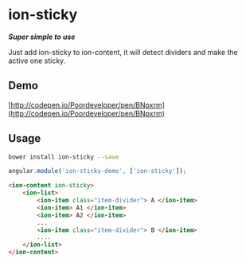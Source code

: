 # ion-sticky
***Super simple to use***

Just add ion-sticky to ion-content, it will detect dividers and make the active one sticky.

## Demo

[http://codepen.io/Poordeveloper/pen/BNpxrm](http://codepen.io/Poordeveloper/pen/BNpxrm)

## Usage

```bash
bower install ion-sticky --save
```

```javascript
angular.module('ion-sticky-demo', ['ion-sticky']);
```

```html
<ion-content ion-sticky>
    <ion-list>
        <ion-item class="item-divider"> A </ion-item>
        <ion-item> A1 </ion-item>
        <ion-item> A2 </ion-item>
        ...
        <ion-item class="item-divider"> B </ion-item>
        ....
    </ion-list>
</ion-content>
```
